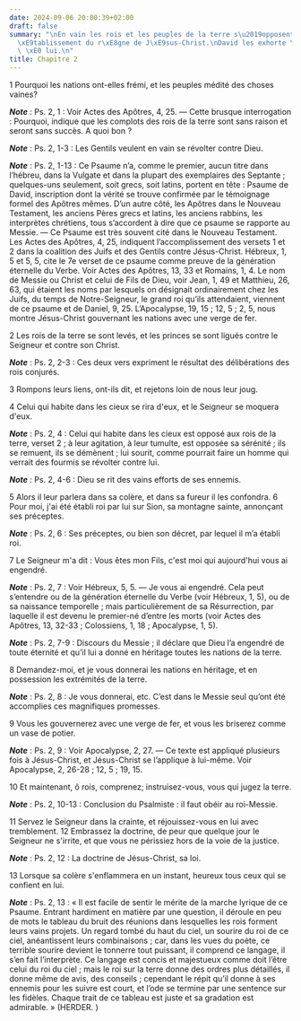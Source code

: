 ```yaml
---
date: 2024-09-06 20:00:39+02:00
draft: false
summary: "\nEn vain les rois et les peuples de la terre s\u2019opposent \xE0 l\u2019\
  \xE9tablissement du r\xE8gne de J\xE9sus-Christ.\nDavid les exhorte \xE0 se soumettre\
  \ \xE0 lui.\n"
title: Chapitre 2
---
```





1 Pourquoi les nations ont-elles frémi, et les peuples médité des choses vaines?

***Note*** :  Ps. 2, 1 : Voir Actes des Apôtres, 4, 25. ― Cette brusque interrogation : Pourquoi, indique que les complots des rois de la terre sont sans raison et seront sans succès. A quoi bon ?

***Note*** :  Ps. 2, 1-3 : Les Gentils veulent en vain se révolter contre Dieu.

***Note*** :  Ps. 2, 1-13 : Ce Psaume n’a, comme le premier, aucun titre dans l’hébreu, dans la Vulgate et dans la plupart des exemplaires des Septante ; quelques-uns seulement, soit grecs, soit latins, portent en tête : Psaume de David, inscription dont la vérité se trouve confirmée par le témoignage formel des Apôtres mêmes. D’un autre côté, les Apôtres dans le Nouveau Testament, les anciens Pères grecs et latins, les anciens rabbins, les interprètes chrétiens, tous s’accordent à dire que ce psaume se rapporte au Messie. ― Ce Psaume est très souvent cité dans le Nouveau Testament. Les Actes des Apôtres, 4, 25, indiquent l’accomplissement des versets 1 et 2 dans la coalition des Juifs et des Gentils contre Jésus-Christ. Hébreux, 1, 5 et 5, 5, cite le 7e verset de ce psaume comme preuve de la génération éternelle du Verbe. Voir Actes des Apôtres, 13, 33 et Romains, 1, 4. Le nom de Messie ou Christ et celui de Fils de Dieu, voir Jean, 1, 49 et Matthieu, 26, 63, qui étaient les noms par lesquels on désignait
ordinairement chez les Juifs, du temps de Notre-Seigneur, le grand roi qu’ils attendaient, viennent de ce psaume et de Daniel, 9, 25. L’Apocalypse, 19, 15 ; 12, 5 ; 2, 5, nous montre Jésus-Christ gouvernant les nations avec une verge de fer.

2 Les rois de la terre se sont levés, et les princes se sont ligués contre le Seigneur et contre son Christ.

***Note*** :  Ps. 2, 2-3 : Ces deux vers expriment le résultat des délibérations des rois conjurés.

3 Rompons leurs liens, ont-ils dit, et rejetons loin de nous leur joug.


4 Celui qui habite dans les cieux se rira d'eux, et le Seigneur se moquera d'eux.

***Note*** :  Ps. 2, 4 : Celui qui habite dans les cieux est opposé aux rois de la terre, verset 2 ; à leur agitation, à leur tumulte, est opposée sa sérénité ; ils se remuent, ils se démènent ; lui sourit, comme pourrait faire un homme qui verrait des fourmis se révolter contre lui.

***Note*** :  Ps. 2, 4-6 : Dieu se rit des vains efforts de ses ennemis.

5 Alors il leur parlera dans sa colère, et dans sa fureur il les confondra. 6 Pour moi, j'ai été établi roi par lui sur Sion, sa montagne sainte, annonçant ses préceptes.

***Note*** :  Ps. 2, 6 : Ses préceptes, ou bien son décret, par lequel il m’a établi roi.

7 Le Seigneur m'a dit : Vous êtes mon Fils, c'est moi qui aujourd'hui vous ai engendré.

***Note*** :  Ps. 2, 7 : Voir Hébreux, 5, 5. ― Je vous ai engendré. Cela peut s’entendre ou de la génération éternelle du Verbe (voir Hébreux, 1, 5), ou de sa naissance temporelle ; mais particulièrement de sa Résurrection, par laquelle il est devenu le premier-né d’entre les morts (voir Actes des Apôtres, 13, 32-33 ; Colossiens, 1, 18 ; Apocalypse, 1, 5).

***Note*** :  Ps. 2, 7-9 : Discours du Messie ; il déclare que Dieu l’a engendré de toute éternité et qu’il lui a donné en héritage toutes les nations de la terre.

8 Demandez-moi, et je vous donnerai les nations en héritage, et en possession les extrémités de la terre.

***Note*** :  Ps. 2, 8 : Je vous donnerai, etc. C’est dans le Messie seul qu’ont été accomplies ces magnifiques promesses.

9 Vous les gouvernerez avec une verge de fer, et vous les briserez comme un vase de potier.

***Note*** :  Ps. 2, 9 : Voir Apocalypse, 2, 27. ― Ce texte est appliqué plusieurs fois à Jésus-Christ, et Jésus-Christ se l’applique à lui-même. Voir Apocalypse, 2, 26-28 ; 12, 5 ; 19, 15.


10 Et maintenant, ô rois, comprenez; instruisez-vous, vous qui jugez la terre.

***Note*** :  Ps. 2, 10-13 : Conclusion du Psalmiste : il faut obéir au roi-Messie.

11 Servez le Seigneur dans la crainte, et réjouissez-vous en lui avec tremblement. 12 Embrassez la doctrine, de peur que quelque jour le Seigneur ne s'irrite, et que vous ne périssiez hors de la voie de la justice.

***Note*** :  Ps. 2, 12 : La doctrine de Jésus-Christ, sa loi.

13 Lorsque sa colère s'enflammera en un instant, heureux tous ceux qui se confient en lui.

***Note*** :  Ps. 2, 13 : « Il est facile de sentir le mérite de la marche lyrique de ce Psaume. Entrant hardiment en matière par une question, il déroule en peu de mots le tableau du bruit des réunions dans lesquelles les rois forment leurs vains projets. Un regard tombé du haut du ciel, un sourire du roi de ce ciel, anéantissent leurs combinaisons ; car, dans les vues du poète, ce terrible sourire devient le tonnerre tout puissant, il comprend ce langage, il s’en fait l’interprète. Ce langage est concis et majestueux comme doit l’être celui du roi du ciel ; mais le roi sur la terre donne des ordres plus détaillés, il donne même de avis, des conseils ; cependant le répit qu’il donne à ses ennemis pour les suivre est court, et l’ode se termine par une sentence sur les fidèles. Chaque trait de ce tableau est juste et sa gradation est admirable. » (HERDER. )

